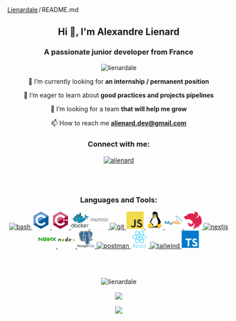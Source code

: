 <div>
<div class="position-relative">
<div class="Box mt-4">
<div class="Box-body p-4">
<div class="d-flex flex-justify-between">
    <div class="text-mono text-small mb-3">
    <a href="/Lienardale/lienardale" class="no-underline Link--primary">Lienardale</a><span class="color-fg-muted d-inline-block" style="padding:0px 2px;">/</span>README<span class="color-fg-muted">.md</span>
    </div>
</div>
<p>
<article class="markdown-body entry-content container-lg f5" itemprop="text" align="center">
<h1 align="center" dir="auto">Hi 👋, I'm Alexandre Lienard</h1>
<h3 align="center" dir="auto">A passionate junior developer from France</h3>

<p align="center" dir="auto"> <img src="https://komarev.com/ghpvc/?username=lienardale&label=Profile%20views&color=0e75b6&style=flat" alt="lienardale" /> </p>

🔭 I’m currently looking for **an internship / permanent position**

🌱 I’m eager to learn about **good practices and projects pipelines**

👯 I’m looking for a team **that will help me grow**

📫 How to reach me **alienard.dev@gmail.com**

<h3 align="center" dir="auto">Connect with me:</h3>
<p align="center" dir="auto">
    <a href="https://linkedin.com/in/alienard" target="blank">
        <img align="center" dir="auto" src="https://raw.githubusercontent.com/rahuldkjain/github-profile-readme-generator/master/src/images/icons/Social/linked-in-alt.svg" alt="alienard" height="30" width="40" />
    </a>
</p>
<br></br>
<h3 align="center" dir="auto">Languages and Tools:</h3>
<p align="center" dir="auto"> 
    <a href="https://www.gnu.org/software/bash/" target="_blank" rel="noreferrer"> 
        <img src="https://www.vectorlogo.zone/logos/gnu_bash/gnu_bash-icon.svg" alt="bash" width="40" height="40"/> 
    </a> 
    <a href="https://www.cprogramming.com/" target="_blank" rel="noreferrer"> 
        <img src="https://raw.githubusercontent.com/devicons/devicon/master/icons/c/c-original.svg" alt="c" width="40" height="40"/> 
    </a> 
    <a href="https://www.w3schools.com/cpp/" target="_blank" rel="noreferrer"> 
        <img src="https://raw.githubusercontent.com/devicons/devicon/master/icons/cplusplus/cplusplus-original.svg" alt="cplusplus" width="40" height="40"/> 
    </a> 
    <a href="https://www.docker.com/" target="_blank" rel="noreferrer"> 
        <img src="https://raw.githubusercontent.com/devicons/devicon/master/icons/docker/docker-original-wordmark.svg" alt="docker" width="40" height="40"/> 
    </a> 
    <a href="https://expressjs.com" target="_blank" rel="noreferrer"> 
        <img src="https://raw.githubusercontent.com/devicons/devicon/master/icons/express/express-original-wordmark.svg" alt="express" width="40" height="40"/> 
    </a> 
    <a href="https://git-scm.com/" target="_blank" rel="noreferrer"> 
        <img src="https://www.vectorlogo.zone/logos/git-scm/git-scm-icon.svg" alt="git" width="40" height="40"/> 
    </a> 
    <a href="https://developer.mozilla.org/en-US/docs/Web/JavaScript" target="_blank" rel="noreferrer"> 
        <img src="https://raw.githubusercontent.com/devicons/devicon/master/icons/javascript/javascript-original.svg" alt="javascript" width="40" height="40"/> 
    </a> 
    <a href="https://www.linux.org/" target="_blank" rel="noreferrer"> 
        <img src="https://raw.githubusercontent.com/devicons/devicon/master/icons/linux/linux-original.svg" alt="linux" width="40" height="40"/> 
    </a> 
    <a href="https://www.mysql.com/" target="_blank" rel="noreferrer"> 
        <img src="https://raw.githubusercontent.com/devicons/devicon/master/icons/mysql/mysql-original-wordmark.svg" alt="mysql" width="40" height="40"/> 
    </a> 
    <a href="https://nestjs.com/" target="_blank" rel="noreferrer"> 
        <img src="https://raw.githubusercontent.com/devicons/devicon/master/icons/nestjs/nestjs-plain.svg" alt="nestjs" width="40" height="40"/> 
    </a> 
    <a href="https://nextjs.org/" target="_blank" rel="noreferrer"> 
        <img src="https://cdn.worldvectorlogo.com/logos/nextjs-2.svg" alt="nextjs" width="40" height="40"/> 
    </a> 
    <a href="https://www.nginx.com" target="_blank" rel="noreferrer"> 
        <img src="https://raw.githubusercontent.com/devicons/devicon/master/icons/nginx/nginx-original.svg" alt="nginx" width="40" height="40"/> 
    </a> 
    <a href="https://nodejs.org" target="_blank" rel="noreferrer"> 
        <img src="https://raw.githubusercontent.com/devicons/devicon/master/icons/nodejs/nodejs-original-wordmark.svg" alt="nodejs" width="40" height="40"/> 
    </a> 
    <a href="https://www.postgresql.org" target="_blank" rel="noreferrer"> 
        <img src="https://raw.githubusercontent.com/devicons/devicon/master/icons/postgresql/postgresql-original-wordmark.svg" alt="postgresql" width="40" height="40"/> 
    </a> 
    <a href="https://postman.com" target="_blank" rel="noreferrer"> 
        <img src="https://www.vectorlogo.zone/logos/getpostman/getpostman-icon.svg" alt="postman" width="40" height="40"/> 
    </a> 
    <a href="https://reactjs.org/" target="_blank" rel="noreferrer"> 
        <img src="https://raw.githubusercontent.com/devicons/devicon/master/icons/react/react-original-wordmark.svg" alt="react" width="40" height="40"/> 
    </a> 
    <a href="https://tailwindcss.com/" target="_blank" rel="noreferrer"> 
        <img src="https://www.vectorlogo.zone/logos/tailwindcss/tailwindcss-icon.svg" alt="tailwind" width="40" height="40"/> 
    </a> 
    <a href="https://www.typescriptlang.org/" target="_blank" rel="noreferrer"> 
        <img src="https://raw.githubusercontent.com/devicons/devicon/master/icons/typescript/typescript-original.svg" alt="typescript" width="40" height="40"/> 
    </a> 
</p>
<br></br>
<div align="center">
<p>
    <img align="center" dir="auto" src="https://github-readme-streak-stats.herokuapp.com/?user=lienardale&" alt="lienardale" />
</p>

<p>
    <a href="https://github.com/anuraghazra/github-readme-stats">
        <img align="center" dir="auto" src="https://github-readme-stats.vercel.app/api?username=lienardale&count_private=true&show_icons=true" />
    </a>
</p>
<p>
    <a href="https://github.com/anuraghazra/github-readme-stats">
        <img align="center" dir="auto" src="https://github-readme-stats.vercel.app/api/top-langs/?username=lienardale&langs_count=8&layout=compact" />
    </a>
</p>
<!-- <p>
    <a href="https://github.com/anuraghazra/github-readme-stats">
        <img align="center" dir="auto" src="https://github-readme-stats.vercel.app/api/pin/?username=lienardale&repo=minishell" />
    </a>
</p> -->
</p>
</div>

</article>
</div>
</div>
</div>
</div>

<!--
**lienardale/lienardale** is a ✨ _special_ ✨ repository because its `README.md` (this file) appears on your GitHub profile.

Here are some ideas to get you started:

- 🔭 I’m currently working on ...
- 🌱 I’m currently learning ...
- 👯 I’m looking to collaborate on ...
- 🤔 I’m looking for help with ...
- 💬 Ask me about ...
- 📫 How to reach me: ...
- 😄 Pronouns: ...
- ⚡ Fun fact: ...
-->
